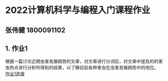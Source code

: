# 2022计算机科学与编程入门课程作业
## 张伟健 1800091102
## 1. 作业1

根据一篇讨论近期虫害发展趋势的文章，对文章进行分词后，对文章中提及的的害虫热点进行分析所得到的结果，以了解目前各种害虫在虫害发展趋势中的地位。
[作业1连接](https://weijianteo.github.io/hw1_wordCloud.html)


